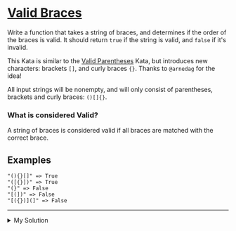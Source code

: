 # [Valid Braces](https://www.codewars.com/kata/5277c8a221e209d3f6000b56)

Write a function that takes a string of braces, and determines if the order of the braces is valid. It should return `true` if the string is valid, and `false` if it's invalid.

This Kata is similar to the [Valid Parentheses](https://www.codewars.com/kata/valid-parentheses-1) Kata, but introduces new characters: brackets `[]`, and curly braces `{}`. Thanks to `@arnedag` for the idea!

All input strings will be nonempty, and will only consist of parentheses, brackets and curly braces: `()[]{}`.

### What is considered Valid?

A string of braces is considered valid if all braces are matched with the correct brace.

## Examples

```
"(){}[]" => True
"([{}])" => True
"(}" => False
"[(])" => False
"[({})](]" => False
```

---

<details><summary>My Solution</summary>

```js
function validBraces(braces) {
  const stack = []
  const pairs = {
    '(': ')',
    '[': ']',
    '{': '}'
  }

  for (let brace of braces) {
    if (pairs[brace]) {
      stack.push(brace)
    } else {
      if (brace !== pairs[stack.pop()]) return false
    }
  }

  return stack.length === 0
}
```

</details>
